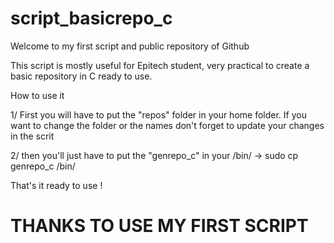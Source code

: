 # script_basicrepo_c

Welcome to my first script and public repository of Github

This script is mostly useful for Epitech student, very practical to create a basic repository in C ready to use.

How to use it

1/
First you will have to put the "repos" folder in your home folder.
If you want to change the folder or the names don't forget to update your changes in the scrit

2/
then you'll just have to put the "genrepo_c" in your /bin/
-> sudo cp genrepo_c /bin/

That's it ready to use !

# THANKS TO USE MY FIRST SCRIPT #
